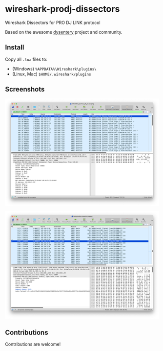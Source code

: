 # wireshark-prodj-dissectors
Wireshark Dissectors for PRO DJ LINK protocol

Based on the awesome [dysentery](https://github.com/Deep-Symmetry/dysentery) project and community.


## Install

Copy all `.lua` files to:

- (Windows)      `%APPDATA%\Wireshark\plugins\`
- (Linux, Mac)   `$HOME/.wireshark/plugins`


## Screenshots

![](announce.png)

![](cdj3000-touch-audio.png)


## Contributions

Contributions are welcome!

